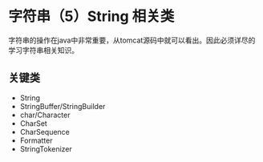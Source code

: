 # 字符串（5）String 相关类
字符串的操作在java中非常重要，从tomcat源码中就可以看出。因此必须详尽的学习字符串相关知识。

## 关键类
* String
* StringBuffer/StringBuilder
* char/Character
* CharSet
* CharSequence
* Formatter
* StringTokenizer